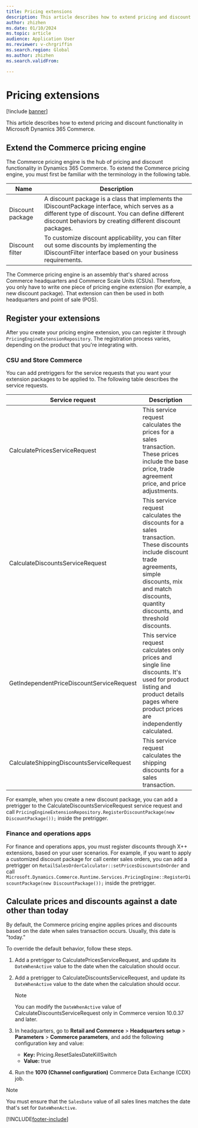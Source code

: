 ```yaml
---
title: Pricing extensions
description: This article describes how to extend pricing and discount functionality in Microsoft Dynamics 365 Commerce.
author: zhizhen
ms.date: 01/10/2024
ms.topic: article
audience: Application User
ms.reviewer: v-chrgriffin
ms.search.region: Global
ms.author: zhizhen
ms.search.validFrom:

---
```


# Pricing extensions

[!include [banner](../includes/banner.md)]

This article describes how to extend pricing and discount functionality in Microsoft Dynamics 365 Commerce.

## Extend the Commerce pricing engine

The Commerce pricing engine is the hub of pricing and discount functionality in Dynamics 365 Commerce. To extend the Commerce pricing engine, you must first be familiar with the terminology in the following table.

| Name | Description |
| --- | --- |
| Discount package | A discount package is a class that implements the IDiscountPackage interface, which serves as a different type of discount. You can define different discount behaviors by creating different discount packages. |
| Discount filter | To customize discount applicability, you can filter out some discounts by implementing the IDiscountFilter interface based on your business requirements. |

The Commerce pricing engine is an assembly that's shared across Commerce headquarters and Commerce Scale Units (CSUs). Therefore, you only have to write one piece of pricing engine extension (for example, a new discount package). That extension can then be used in both headquarters and point of sale (POS).

## Register your extensions

After you create your pricing engine extension, you can register it through `PricingEngineExtensionRepository`. The registration process varies, depending on the product that you're integrating with.

### CSU and Store Commerce

You can add pretriggers for the service requests that you want your extension packages to be applied to. The following table describes the service requests.

| Service request | Description |
| --- | --- |
| CalculatePricesServiceRequest | This service request calculates the prices for a sales transaction. These prices include the base price, trade agreement price, and price adjustments. |
| CalculateDiscountsServiceRequest | This service request calculates the discounts for a sales transaction. These discounts include discount trade agreements, simple discounts, mix and match discounts, quantity discounts, and threshold discounts. |
| GetIndependentPriceDiscountServiceRequest| This service request calculates only prices and single line discounts. It's used for product listing and product details pages where product prices are independently calculated. |
| CalculateShippingDiscountsServiceRequest | This service request calculates the shipping discounts for a sales transaction. |

For example, when you create a new discount package, you can add a pretrigger to the CalculateDiscountsServiceRequest service request and call `PricingEngineExtensionRepository.RegisterDiscountPackage(new DiscountPackage());` inside the pretrigger.

### Finance and operations apps

For finance and operations apps, you must register discounts through X++ extensions, based on your user scenarios. For example, if you want to apply a customized discount package for call center sales orders, you can add a pretrigger on `RetailSalesOrderCalculator::setPricesDiscountsOnOrder` and call `Microsoft.Dynamics.Commerce.Runtime.Services.PricingEngine::RegisterDiscountPackage(new DiscountPackage());` inside the pretrigger.

## Calculate prices and discounts against a date other than today

By default, the Commerce pricing engine applies prices and discounts based on the date when sales transaction occurs. Usually, this date is "today."

To override the default behavior, follow these steps.

1. Add a pretrigger to CalculatePricesServiceRequest, and update its `DateWhenActive` value to the date when the calculation should occur.
1. Add a pretrigger to CalculateDiscountsServiceRequest, and update its `DateWhenActive` value to the date when the calculation should occur.

    > [!NOTE]
    > You can modify the `DateWhenActive` value of CalculateDiscountsServiceRequest only in Commerce version 10.0.37 and later.

1. In headquarters, go to **Retail and Commerce** \> **Headquarters setup** \> **Parameters** \> **Commerce parameters**, and add the following configuration key and value:

    - **Key:** Pricing.ResetSalesDateKillSwitch
    - **Value:** true

1. Run the **1070 (Channel configuration)** Commerce Data Exchange (CDX) job.

> [!NOTE]
> You must ensure that the `SalesDate` value of all sales lines matches the date that's set for `DateWhenActive`.

[!INCLUDE[footer-include](../includes/footer-banner.md)]
